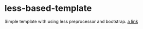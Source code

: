 # less-based-template
Simple template with using less preprocessor and bootstrap.
[a link](http://x2976709.bget.ru/)